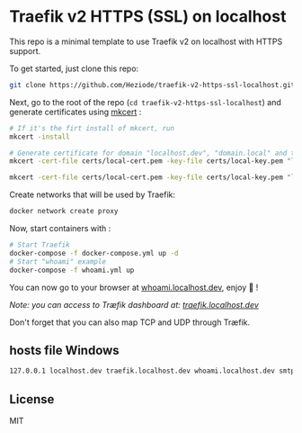 # Traefik v2 HTTPS (SSL) on localhost

This repo is a minimal template to use Traefik v2 on localhost with HTTPS support.

To get started, just clone this repo:

```bash
git clone https://github.com/Heziode/traefik-v2-https-ssl-localhost.git
```

Next, go to the root of the repo (`cd traefik-v2-https-ssl-localhost`) and generate certificates using [mkcert](https://github.com/FiloSottile/mkcert) :

```bash
# If it's the firt install of mkcert, run
mkcert -install

# Generate certificate for domain "localhost.dev", "domain.local" and their sub-domains
mkcert -cert-file certs/local-cert.pem -key-file certs/local-key.pem "localhost.dev" "*.localhost.dev" "domain.local" "*.domain.local"

mkcert -cert-file certs/local-cert.pem -key-file certs/local-key.pem "localhost.dev" "*.localhost.dev"  


```

Create networks that will be used by Traefik:

```bash
docker network create proxy
```

Now, start containers with :  

```bash
# Start Traefik
docker-compose -f docker-compose.yml up -d
# Start "whoami" example
docker-compose -f whoami.yml up
```

You can now go to your browser at [whoami.localhost.dev](https://whoami.localhost.dev), enjoy :rocket: !

*Note: you can access to Træfik dashboard at: [traefik.localhost.dev](https://traefik.localhost.dev)*

Don't forget that you can also map TCP and UDP through Træfik.

## hosts file Windows

```txt
127.0.0.1 localhost.dev traefik.localhost.dev whoami.localhost.dev smtp.localhost.dev zitadel.localhost.dev
```

## License

MIT

